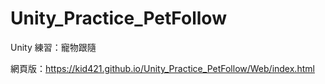 # Unity_Practice_PetFollow
 Unity 練習：寵物跟隨

網頁版：https://kid421.github.io/Unity_Practice_PetFollow/Web/index.html